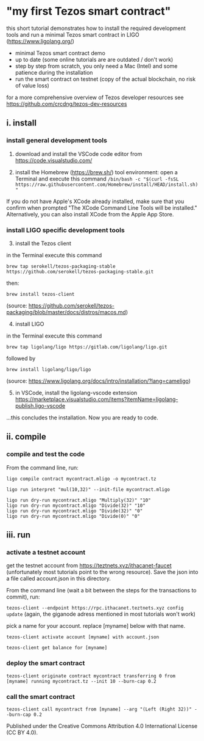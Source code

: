 # "my first Tezos smart contract"

this short tutorial demonstrates how to install the required development tools and run a minimal Tezos smart contract in LIGO (https://www.ligolang.org/)

- minimal Tezos smart contract demo 
- up to date (some online tutorials are are outdated / don't work)
- step by step from scratch, you only need a Mac (Intel) and some patience during the installation 
- run the smart contract on testnet (copy of the actual blockchain, no risk of value loss)

for a more comprehensive overview of Tezos developer resources see https://github.com/crcdng/tezos-dev-resources

## i. install

### install general development tools 

1. download and install the VSCode code editor from https://code.visualstudio.com/

2. install the Homebrew (https://brew.sh/) tool environment: open a Terminal and execute this command 
`/bin/bash -c "$(curl -fsSL https://raw.githubusercontent.com/Homebrew/install/HEAD/install.sh)"`

If you do not have Apple's XCode already installed, make sure that you confirm when prompted "The XCode Command Line Tools will be installed." Alternatively, you can also install XCode from the Apple App Store.

### install LIGO specific development tools 

3. install the Tezos client 

in the Terminal execute this command 

`brew tap serokell/tezos-packaging-stable https://github.com/serokell/tezos-packaging-stable.git`

then:

`brew install tezos-client`

(source: https://github.com/serokell/tezos-packaging/blob/master/docs/distros/macos.md)

4. install LIGO 

in the Terminal execute this command 

`brew tap ligolang/ligo https://gitlab.com/ligolang/ligo.git`

followed by

`brew install ligolang/ligo/ligo`

(source: https://www.ligolang.org/docs/intro/installation/?lang=cameligo)

5. in VSCode, install the ligolang-vscode extension https://marketplace.visualstudio.com/items?itemName=ligolang-publish.ligo-vscode 

...this concludes the installation. Now you are ready to code.

## ii. compile 

### compile and test the code 
From the command line, run: 

`ligo compile contract mycontract.mligo -o mycontract.tz`

`ligo run interpret "mul(10,32)" --init-file mycontract.mligo`

`ligo run dry-run mycontract.mligo "Multiply(32)" "10"`    
`ligo run dry-run mycontract.mligo "Divide(32)" "10"`    
`ligo run dry-run mycontract.mligo "Divide(32)" "0"`    
`ligo run dry-run mycontract.mligo "Divide(0)" "0"`    

## iii. run 

### activate a testnet account 
get the testnet account from https://teztnets.xyz/ithacanet-faucet (unfortunately most tutorials point to the wrong resource). Save the json into a file called account.json in this directory. 

From the command line (wait a bit between the steps for the transactions to commit), run: 

`tezos-client --endpoint https://rpc.ithacanet.teztnets.xyz config update` (again, the giganode adress mentioned in most tutorials won't work)

pick a name for your account. replace [myname] below with that name.

`tezos-client activate account [myname] with account.json`

`tezos-client get balance for [myname]`

### deploy the smart contract
`tezos-client originate contract mycontract transferring 0 from [myname] running mycontract.tz --init 10 --burn-cap 0.2`

### call the smart contract
`tezos-client call mycontract from [myname] --arg "(Left (Right 32))" --burn-cap 0.2`  

Published under the Creative Commons Attribution 4.0 International License (CC BY 4.0).
